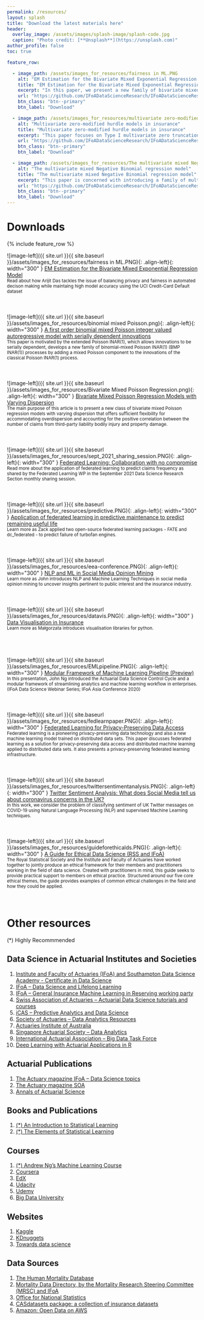 ```yaml
---
permalink: /resources/
layout: splash
title: "Download the latest materials here"
header:
  overlay_image: /assets/images/splash-image/splash-code.jpg
  caption: "Photo credit: [**Unsplash**](https://unsplash.com)"
author_profile: false
toc: true

feature_row:

  - image_path: /assets/images_for_resources/fairness in ML.PNG
    alt: "EM Estimation for the Bivariate Mixed Exponential Regression Model"
    title: "EM Estimation for the Bivariate Mixed Exponential Regression Model"
    excerpt: "In this paper, we present a new family of bivariate mixed exponential regression models for taking into account the positive correlation between the cost of claims from motor third party liability bodily injury and property damage in a versatile manner."
    url: "https://github.com/IFoADataScienceResearch/IFoADataScienceResearch.github.io/blob/master/assets/pdfs/EM%20Estimation%20for%20the%20Bivariate%20Mixed%20ER%20Model.pdf"
    btn_class: "btn--primary"
    btn_label: "Download"

  - image_path: /assets/images_for_resources/multivariate zero-modified.PNG
    alt: "Multivariate zero-modified hurdle models in insurance"
    title: "Multivariate zero-modified hurdle models in insurance"
    excerpt: "This paper focuses on Type I multivariate zero truncation and the ﬁrst case of multivariate zero inﬂation by employing the multivariate hurdle model to study the aforementioned multivariate zero modiﬁcation phenomena."
    url: "https://github.com/IFoADataScienceResearch/IFoADataScienceResearch.github.io/raw/master/assets/pdfs/Multivariate%20zero-modified%20hurdle%20models%20in%20insurance.pdf"
    btn_class: "btn--primary"
    btn_label: "Download"

  - image_path: /assets/images_for_resources/The multivariate mixed Negative Binomial.png
    alt: "The multivariate mixed Negative Binomial regression model"
    title: "The multivariate mixed Negative Binomial regression model"
    excerpt: "This paper is concerned with introducing a family of multivariate mixed Negative Binomial regression models in the context of a posteriori ratemaking."
    url: "https://github.com/IFoADataScienceResearch/IFoADataScienceResearch.github.io/raw/master/assets/pdfs/The%20multivariate%20mixed%20Negative%20Binomial%20regression%20model%20with%20an%20application%20to%20insurance%20a%20posteriori%20ratemaking.pdf"
    btn_class: "btn--primary"
    btn_label: "Download"
---
```


# Downloads
{% include feature_row %}

![image-left]({{ site.url }}{{ site.baseurl }}/assets/images_for_resources/fairness in ML.PNG){: .align-left}{: width="300" } 
<a href="https://github.com/IFoADataScienceResearch/IFoADataScienceResearch.github.io/blob/master/assets/pdfs/knowledge_sharing/Differential%20Privacy%20and%20Fairness%20in%20Machine%20Learning.pdf" download>EM Estimation for the Bivariate Mixed Exponential Regression Model</a> <br> 
<small> Read about how Arijit Das tackles the issue of balancing privacy and fairness in automated decison making while maintaing high model accuracy using the UCI Credit-Card Default dataset </small> 
<br>
<br>
<br>
<br>
![image-left]({{ site.url }}{{ site.baseurl }}/assets/images_for_resources/binomial mixed Poisson.png){: .align-left}{: width="300" } 
<a href="https://github.com/IFoADataScienceResearch/IFoADataScienceResearch.github.io/raw/master/assets/pdfs/A%20first%20order%20binomial%20mixed%20Poisson%20integer%20valued%20autoregressive%20model%20with%20serially%20dependent%20innovations.pdf" download>A first order binomial mixed Poisson integer valued autoregressive model with serially dependent innovations</a> <br> 
<small> This paper is motivated by the extended Poisson INAR(1), which allows innovations to be serially dependent, develops a new family of binomial-mixed Poisson INAR(1) (BMP INAR(1)) processes by adding a mixed Poisson component to the innovations of the classical Poisson INAR(1) process.  </small> 
<br>
<br>
<br>
<br>
![image-left]({{ site.url }}{{ site.baseurl }}/assets/images_for_resources/Bivariate Mixed Poisson Regression.png){: .align-left}{: width="300" } 
<a href="https://github.com/IFoADataScienceResearch/IFoADataScienceResearch.github.io/raw/master/assets/pdfs/Bivariate%20Mixed%20Poisson%20Regression%20Models%20with%20Varying%20Dispersion.pdf" download>Bivariate Mixed Poisson Regression Models with Varying Dispersion</a> <br> 
<small> The main purpose of this article is to present a new class of bivariate mixed Poisson regression models with varying dispersion that offers sufficient flexibility for accommodating  overdispersion and accounting for the positive correlation between the number of claims from third-party liability bodily injury and property damage.  </small> 
<br>
<br>
<br>
<br>
![image-left]({{ site.url }}{{ site.baseurl }}/assets/images_for_resources/sept_2021_sharing_session.PNG){: .align-left}{: width="300" } 
<a href="https://github.com/IFoADataScienceResearch/IFoADataScienceResearch.github.io/raw/master/assets/pdfs/knowledge_sharing/September%202021%20-%20IFoA%20Knowledge%20Sharing%20Session.pdf" download> Federated Learning: Collaboration with no compromise </a> <br> 
<small> Read more about the application of federated learning to predict claims frequency as shared by the Federated Learning WP in the September 2021 Data Science Research Section monthly sharing session. </small> 
<br>
<br>
<br>
<br>
![image-left]({{ site.url }}{{ site.baseurl }}/assets/images_for_resources/predictive.PNG){: .align-left}{: width="300" } 
<a href="https://github.com/IFoADataScienceResearch/IFoADataScienceResearch.github.io/raw/master/assets/pdfs/FL_predictive_maintenance.pdf" download>Application of federated learning in predictive maintenance to predict remaining useful life</a> <br> 
<small> Learn more as Zack applied two open-source federated learning packages - FATE and dc_federated - to predict failure of turbofan engines. </small> 
<br>
<br>
<br>
<br>
![image-left]({{ site.url }}{{ site.baseurl }}/assets/images_for_resources/eea-conference.PNG){: .align-left}{: width="300" } 
<a href="https://github.com/IFoADataScienceResearch/IFoADataScienceResearch.github.io/raw/master/assets/pdfs/E0260_Abstract_e-Conference_Ng.pdf" download>NLP and ML in Social Media Opinion Mining</a> <br> 
<small> Learn more as John introduces NLP and Machine Learning Techniques in social media opinion mining to uncover insights
pertinent to public interest and the insurance industry. </small> 
<br>
<br>
<br>
<br>
![image-left]({{ site.url }}{{ site.baseurl }}/assets/images_for_resources/datavis.PNG){: .align-left}{: width="300" } 
<a href="https://github.com/IFoADataScienceResearch/IFoADataScienceResearch.github.io/raw/master/assets/pdfs/Data%20Visualisation%20in%20Insurance.pdf" download>Data Visualisation in Insurance</a> <br> 
<small> Learn more as Małgorzata introduces visualisation libraries for python. </small> 
<br>
<br>
<br>
<br>
<br>
![image-left]({{ site.url }}{{ site.baseurl }}/assets/images_for_resources/EMLpipeline.PNG){: .align-left}{: width="300" } 
<a href="https://github.com/IFoADataScienceResearch/IFoADataScienceResearch.github.io/raw/master/assets/pdfs/Modular%20Framework%20of%20Machine%20Learning%20Pipeline.pdf" download>Modular Framework of Machine Learning Pipeline (Preview)</a> <br> 
<small> In this presentation, John Ng introduced the Actuarial Data Science Control Cycle and a modular framework of streamlining analytics and machine learning workflow in enterprises. (IFoA Data Science Webinar Series; IFoA Asia Conference 2020) </small> 
<br>
<br>
<br>
<br>
![image-left]({{ site.url }}{{ site.baseurl }}/assets/images_for_resources/fedlearnpaper.PNG){: .align-left}{: width="300" } 
<a href="https://github.com/IFoADataScienceResearch/IFoADataScienceResearch.github.io/raw/master/assets/pdfs/Federated%20Learning%20for%20Privacy-Preserving%20Data%20Access.pdf" download>Federated Learning for Privacy-Preserving Data Access</a> <br> 
<small> Federated learning is a pioneering privacy-preserving data technology and also a new machine learning model trained on distributed data sets. This paper discusses federated learning as a solution for privacy-preserving data access and distributed machine learning applied to distributed data sets. It also presents a privacy-preserving federated learning infrastructure.  </small> 
<br>
<br>
<br>
<br>
![image-left]({{ site.url }}{{ site.baseurl }}/assets/images_for_resources/twittersentimentanalysis.PNG){: .align-left}{: width="300" } 
<a href="https://github.com/IFoADataScienceResearch/IFoADataScienceResearch.github.io/raw/master/assets/pdfs/IFoA%20COVID%20Twitter%20Analysis_02072020.pdf" download>Twitter Sentiment Analysis: What does Social Media tell us about coronavirus concerns in the UK?</a> <br> 
<small> In this work, we consider the problem of classifying sentiment of UK Twitter messages on COVID-19 using Natural Language Processing (NLP) and supervised Machine Learning techniques.  </small> 
<br>
<br>
<br>
<br>
![image-left]({{ site.url }}{{ site.baseurl }}/assets/images_for_resources/guideforethicalds.PNG){: .align-left}{: width="300" } 
<a href="https://www.actuaries.org.uk/system/files/field/document/An%20Ethical%20Charter%20for%20Date%20Science%20WEB%20FINAL.PDF" download>A Guide for Ethical Data Science (RSS and IFoA)</a> <br> 
<small> The Royal Statistical Society and the Institute and Faculty of Actuaries have worked together to jointly produce an ethical framework for their members and practitioners working in the field of data science. Created with practitioners in mind, this guide seeks to provide practical support to members on ethical practice. Structured around our five core ethical themes, the guide provides examples of common ethical challenges in the field and how they could be applied.  </small> 
<br>
<br>
<br>
# Other resources

(*) Highly Recommmended

## Data Science in Actuarial Institutes and Societies

1. <a href="https://www.actuaries.org.uk/learn-and-develop/lifelong-learning/certificate-data-science">Institute and Faculty of Actuaries (IFoA) and Southampton Data Science Academy - Certificate in Data Science</a>
2.	<a href=" https://www.actuaries.org.uk/learn-and-develop/lifelong-learning/data-science">IFoA – Data Science and Lifelong Learning</a>
3.	<a href="https://institute-and-faculty-of-actuaries.github.io/mlr-blog/">IFoA – General Insurance Machine Learning in Reserving working party</a>
4.	<a href="https://www.actuarialdatascience.org/ADS-Tutorials/">Swiss Association of Actuaries – Actuarial Data Science tutorials and courses</a>
5.	<a href="https://thecasinstitute.org/professional-education/predictive-analytics/">iCAS – Predictive Analytics and Data Science</a>
6.	<a href="https://www.soa.org/sections/technology/technology-data-analytics-resources/">Society of Actuaries – Data Analytics Resources</a>
7.	<a href="https://www.actuaries.asn.au/microsites/actuaries-in-data-analytics/knowledge"> Actuaries Institute of Australia </a>
8.	<a href="https://www.actuaries.org.sg/big_data"> Singapore Actuarial Society – Data Analytics</a>
9.	<a href="https://www.actuaries.org/IAA/IAA/Task_Force/Big_Data_Task_Force.aspx?WebsiteKey=ff59269c-4928-4369-a169-03e74a6bd8ca&CommitteeTabs=3#CommitteeTabs">International Actuarial Association – Big Data Task Force</a>
10.	<a href="https://github.com/JSchelldorfer/DeepLearningWithActuarialApplications">Deep Learning with Actuarial Applications in R</a>

## Actuarial Publications
1. <a href="https://www.theactuary.com/categories/topics/data-science">The Actuary magazine IFoA – Data Science topics</a>
2. <a href="https://theactuarymagazine.org/category/innovation-technology/">The Actuary magazine SOA</a>
3. <a href="https://www.cambridge.org/core/journals/annals-of-actuarial-science">Annals of Actuarial Science</a>

## Books and Publications
1. <a href="http://faculty.marshall.usc.edu/gareth-james/">(*) An Introduction to Statistical Learning</a>
2. <a href="https://web.stanford.edu/~hastie/ElemStatLearn//">(*) The Elements of Statistical Learning</a>

## Courses
1. <a href="https://www.coursera.org/learn/machine-learning">(*) Andrew Ng’s Machine Learning Course</a>
2. <a href="https://www.coursera.org/">Coursera</a>
3. <a href="https://www.edx.org/">EdX</a>
4. <a href="https://www.udacity.com/">Udacity</a>
5. <a href="https://www.udemy.com/">Udemy</a>
6. <a href="http://bigdatauniversity.com/">Big Data University</a>

## Websites
1. <a href="https://www.kaggle.com/">Kaggle</a>
2. <a href="http://www.kdnuggets.com/">KDnuggets</a>
3. <a href="https://towardsdatascience.com/">Towards data science</a>

## Data Sources
1. <a href="https://www.mortality.org/">The Human Mortality Database</a>
2. <a href="https://www.actuaries.org.uk/documents/ifoa-mortality-data-directory-version-1">Mortality Data Directory, by the Mortality Research Steering Committee (MRSC) and IFoA</a>
3. <a href="https://www.ons.gov.uk/">Office for National Statistics</a>
4. <a href="http://cas.uqam.ca/">CASdatasets package: a collection of insurance datasets</a>
5. <a href="https://registry.opendata.aws/">Amazon: Open Data on AWS</a>
